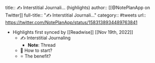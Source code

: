 title:: ✍️ Interstitial Journali... (highlights)
author:: [[@NotePlanApp on Twitter]]
full-title:: "✍️ Interstitial Journali..."
category:: #tweets
url:: https://twitter.com/NotePlanApp/status/1583138934489763841

- Highlights first synced by [[Readwise]] [[Nov 19th, 2022]]
	- ✍️ Interstitial Journaling
		- **Note**: Thread
	- 🛫 How to start?
	- ⭐️ The benefit?
